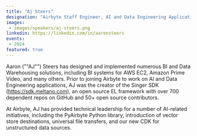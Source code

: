 ```yaml
---
title: "Aj Steers"
designation: "Airbyte Staff Engineer, AI and Data Engineering Applications"
images:
 - images/speakers/aj-steers.png
linkedin: https://linkedin.com/in/aaronsteers
events:
 - 2024
featured: true
---
```


Aaron (""AJ"") Steers has designed and implemented numerous BI and Data Warehousing solutions, including BI systems for AWS EC2, Amazon Prime Video, and many others. Prior to joining Airbyte to work on AI and Data Engineering applications, AJ was the creator of the Singer SDK (https://sdk.meltano.com), an open source EL framework with over 700 dependent repos on GitHub and 50+ open source contributors.
 
At Airbyte, AJ has provided technical leadership for a number of AI-related initiatives, including the PyAirbyte Python library, introduction of vector store destinations, universal file transfers, and our new CDK for unstructured data sources.


